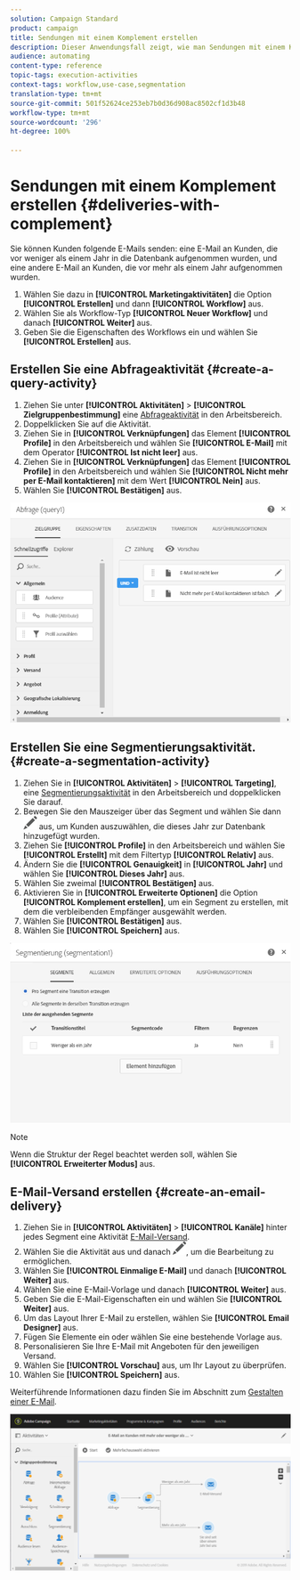 ```yaml
---
solution: Campaign Standard
product: campaign
title: Sendungen mit einem Komplement erstellen
description: Dieser Anwendungsfall zeigt, wie man Sendungen mit einem Komplement erstellt.
audience: automating
content-type: reference
topic-tags: execution-activities
context-tags: workflow,use-case,segmentation
translation-type: tm+mt
source-git-commit: 501f52624ce253eb7b0d36d908ac8502cf1d3b48
workflow-type: tm+mt
source-wordcount: '296'
ht-degree: 100%

---
```



# Sendungen mit einem Komplement erstellen {#deliveries-with-complement}

Sie können Kunden folgende E-Mails senden: eine E-Mail an Kunden, die vor weniger als einem Jahr in die Datenbank aufgenommen wurden, und eine andere E-Mail an Kunden, die vor mehr als einem Jahr aufgenommen wurden.

1. Wählen Sie dazu in **[!UICONTROL Marketingaktivitäten]** die Option **[!UICONTROL Erstellen]** und dann **[!UICONTROL Workflow]** aus.
1. Wählen Sie als Workflow-Typ **[!UICONTROL Neuer Workflow]** und danach **[!UICONTROL Weiter]** aus.
1. Geben Sie die Eigenschaften des Workflows ein und wählen Sie **[!UICONTROL Erstellen]** aus.

## Erstellen Sie eine Abfrageaktivität {#create-a-query-activity}

1. Ziehen Sie unter **[!UICONTROL Aktivitäten]** > **[!UICONTROL Zielgruppenbestimmung]** eine [Abfrageaktivität](../../automating/using/query.md) in den Arbeitsbereich.
1. Doppelklicken Sie auf die Aktivität.
1. Ziehen Sie in **[!UICONTROL Verknüpfungen]** das Element **[!UICONTROL Profile]** in den Arbeitsbereich und wählen Sie **[!UICONTROL E-Mail]** mit dem Operator **[!UICONTROL Ist nicht leer]** aus.
1. Ziehen Sie in **[!UICONTROL Verknüpfungen]** das Element **[!UICONTROL Profile]** in den Arbeitsbereich und wählen Sie **[!UICONTROL Nicht mehr per E-Mail kontaktieren]** mit dem Wert **[!UICONTROL Nein]** aus.
1. Wählen Sie **[!UICONTROL Bestätigen]** aus.

![](assets/wf-complement-query.png)

## Erstellen Sie eine Segmentierungsaktivität. {#create-a-segmentation-activity}

1. Ziehen Sie in **[!UICONTROL Aktivitäten]** > **[!UICONTROL Targeting]**, eine [Segmentierungsaktivität](../../automating/using/segmentation.md) in den Arbeitsbereich und doppelklicken Sie darauf.
1. Bewegen Sie den Mauszeiger über das Segment und wählen Sie dann ![](assets/edit_darkgrey-24px.png) aus, um Kunden auszuwählen, die dieses Jahr zur Datenbank hinzugefügt wurden.
1. Ziehen Sie **[!UICONTROL Profile]** in den Arbeitsbereich und wählen Sie **[!UICONTROL Erstellt]** mit dem Filtertyp **[!UICONTROL Relativ]** aus.
1. Ändern Sie die **[!UICONTROL Genauigkeit]** in **[!UICONTROL Jahr]** und wählen Sie **[!UICONTROL Dieses Jahr]** aus.
1. Wählen Sie zweimal **[!UICONTROL Bestätigen]** aus.
1. Aktivieren Sie in **[!UICONTROL Erweiterte Optionen]** die Option **[!UICONTROL Komplement erstellen]**, um ein Segment zu erstellen, mit dem die verbleibenden Empfänger ausgewählt werden.
1. Wählen Sie **[!UICONTROL Bestätigen]** aus.
1. Wählen Sie **[!UICONTROL Speichern]** aus.

![](assets/wf-complement-segmentation.png)

>[!NOTE]
>
>Wenn die Struktur der Regel beachtet werden soll, wählen Sie **[!UICONTROL Erweiterter Modus]** aus.

## E-Mail-Versand erstellen {#create-an-email-delivery}

1. Ziehen Sie in **[!UICONTROL Aktivitäten]** > **[!UICONTROL Kanäle]** hinter jedes Segment eine Aktivität [E-Mail-Versand](../../automating/using/email-delivery.md).
1. Wählen Sie die Aktivität aus und danach ![](assets/edit_darkgrey-24px.png), um die Bearbeitung zu ermöglichen.
1. Wählen Sie **[!UICONTROL Einmalige E-Mail]** und danach **[!UICONTROL Weiter]** aus.
1. Wählen Sie eine E-Mail-Vorlage und danach **[!UICONTROL Weiter]** aus.
1. Geben Sie die E-Mail-Eigenschaften ein und wählen Sie **[!UICONTROL Weiter]** aus.
1. Um das Layout Ihrer E-Mail zu erstellen, wählen Sie **[!UICONTROL Email Designer]** aus.
1. Fügen Sie Elemente ein oder wählen Sie eine bestehende Vorlage aus.
1. Personalisieren Sie Ihre E-Mail mit Angeboten für den jeweiligen Versand.
1. Wählen Sie **[!UICONTROL Vorschau]** aus, um Ihr Layout zu überprüfen.
1. Wählen Sie **[!UICONTROL Speichern]** aus.

Weiterführende Informationen dazu finden Sie im Abschnitt zum [Gestalten einer E-Mail](../../designing/using/designing-from-scratch.md#designing-an-email-content-from-scratch).

![](assets/wf-deliveries-with-a-complement.png)
